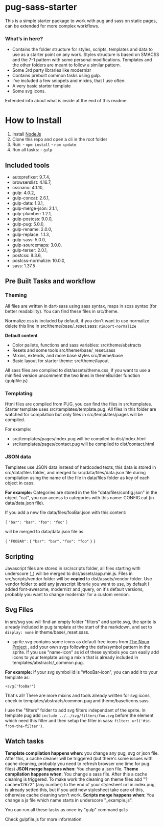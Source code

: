 # pug-sass-starter
  This is a simple starter package to work with pug and sass on static pages, can be extended for more complex workflows.

### What’s in here?
  - Contains the folder structure for styles, scripts, templates and data to use as a starter point on any work. Styles structure is based on SMACSS and the 7-1 pattern with some personal modifications. Templates and the other folders are meant to follow a similar pattern.
  - Some 3rd party libraries like modernizr
  - Contains prebuilt common tasks using gulp.
  - I've included a few snippets and mixins, that I use often.
  - A very basic starter template
  - Some svg icons.

  Extended info about what is inside at the end of this readme.

  # How to Install

  1. Install [NodeJs](https://nodejs.dev/learn/how-to-install-nodejs)
  2. Clone this repo and open a cli in the root folder
  3. Run:
    - `npm install`
    - `npm update`
  4. Run all tasks:
    - `gulp`

  ## Included tools

  - autoprefixer: 9.7.4,
  - browserslist: 4.16.7,
  - cssnano: 4.1.10,
  - gulp: 4.0.2,
  - gulp-concat: 2.6.1,
  - gulp-data: 1.3.1,
  - gulp-merge-json: 2.1.1,
  - gulp-plumber: 1.2.1,
  - gulp-postcss: 9.0.0,
  - gulp-pug: 5.0.0,
  - gulp-rename: 2.0.0,
  - gulp-replace: 1.1.3,
  - gulp-sass: 5.0.0,
  - gulp-sourcemaps: 3.0.0,
  - gulp-terser: 2.0.1,
  - postcss: 8.3.6,
  - postcss-normalize: 10.0.0,
  - sass: 1.37.5

  ## Pre Built Tasks and workflow

  ### Theming

  All files are written in dart-sass using sass syntax, maps in scss syntax (for better readability). You can find these files in src/theme.

  Normalize.css is included by default, if you don't want to use normalize delete this line in src/theme/base/_reset.sass:
    `@import-normalize`
  
  **Default content**
  - Color pallete, functions and sass variables: src/theme/abstracts
  - Resets and some tools src/theme/base/_reset.sass
  - Mixins, extends, and more base styles src/theme/base
  - Basic layout for starter theme: src/theme/layout

  All sass files are compiled to dist/assets/theme.css, if you want to use a minified version uncomment the two lines in themeBuilder function (gulpfile.js)

### Templating

Html files are compiled from PUG, you can find the files in src/templates. Starter template uses src/templates/template.pug. All files in this folder are watched for compilation but only files in src/templates/pages will be compiled.

For example: 
  - src/templates/pages/index.pug will be compiled to dist/index.html
  - src/templates/pages/contact.pug will be compiled to dist/contact.html

### JSON data

Templates use JSON data instead of hardcoded texts, this data is stored in src/data/files folder, and merged to src/data/files/data.json file during compilation using the name of the file in data/files folder as key of each object in caps.

**For example:** Categories are stored in the file "data/files/config.json" in the object "cat", you can access to categories with this name: CONFIG.cat (in data/data.json file).

If you add a new file data/files/fooBar.json with this content:

`{`
  `"bar": "bar",`
  `"foo": "foo"`
`}`

will be merged to data/data.json file as:

`{`
    `"FOOBAR":`
    `{`
      `"bar": "bar",`
      `"foo": "foo"`
    `}`
`}`

## Scripting

Javascript files are stored in src/scripts folder, all files starting with underscore (_) will be merged to dist/assets/app.min.js. Files in src/scripts/vendor folder will be **copied** to dist/assets/vendor folder. Use vendor folder to add any javascript librarie you want to use, by default I added font-awesome, modernizr and jquery, on it's default versions, probably you want to change modernizr for a custom version.

## Svg Files

in src/svg you will find an empty folder "filters" and sprite.svg, the sprite is already included in pug tamplate at the start of the markdown, and set to `display: none` in theme/base/_reset.sass.

- sprite.svg contains some icons as default free icons from [The Noun Project](https://thenounproject.com) , add your own svgs following the defs/symbol pattern in the sprite. If you use "name-icon" as id of these symbols you can easily add icons to your template using a mixin that is already included in templates/abstracts/_common.pug.

**For example:** if your svg symbol id is "#fooBar-icon", you can add it to your template as:

`+svg('fooBar')`

That's all! There are more mixins and tools already written for svg icons, check in templates/abstracts/common.pug and theme/base/icons.sass

I use the "filters" folder to add svg filters independant of the sprite. In template pug add `include ../../svg/filters/foo.svg` before the element which need this filter and then setup the filter in sass: `filter: url('#id-from-the-filter')`.

## Watch tasks

**Template compilation happens when**: you change any pug, svg or json file. After this, a cache cleaner will be triggered (but there's some issues with cache cleaning, probably you need to refresh browser one time for pug files)
**JSON merge happens when**: You change a json file.
**Theme compilation happens when**: You change a sass file. After this a cache cleaning is triggered. To make work the cleaning on theme files add "?cache=12672" (any number) to the end of your stylesheet url in index.pug, is already setted this, but if you add new stylesheet take care of this, otherwise cache cleaning won't work.
**Scripts merge happens when**: You change a js file which name starts in underscore "_example.js".

You can run all these tasks as once by "gulp" command
`gulp`

Check gulpfile.js for more information.
